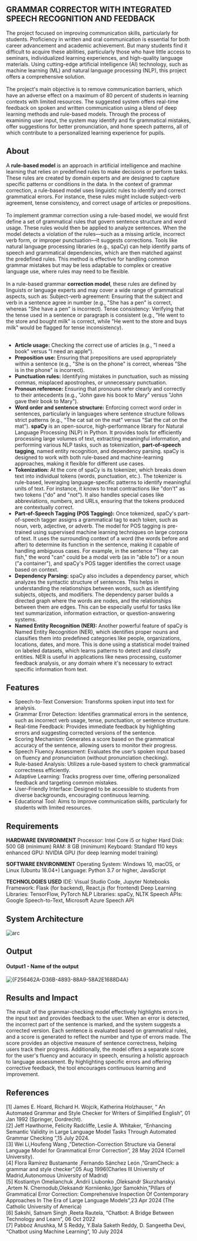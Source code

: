 ## GRAMMAR CORRECTOR WITH INTEGRATED SPEECH RECOGNITION AND FEEDBACK
The project focused on improving communication skills, particularly for students. Proficiency in written and oral communication is essential for both career advancement and academic achievement. But many students find it difficult to acquire these abilities, particularly those who have little access to seminars, individualized learning experiences, and high-quality language materials. Using cutting-edge artificial intelligence (AI) technology, such as machine learning (ML) and natural language processing (NLP), this project offers a comprehensive solution.<br><br>
The project's main objective is to remove communication barriers, which have an adverse effect on a maximum of 80 percent of students in learning contexts with limited resources. The suggested system offers real-time feedback on spoken and written communication using a blend of deep learning methods and rule-based models. Through the process of examining user input, the system may identify and fix grammatical mistakes, offer suggestions for better pronunciation, and hone speech patterns, all of which contribute to a personalized learning experience for pupils.

## About
A **rule-based model** is an approach in artificial intelligence and machine learning that relies on predefined rules to make decisions or perform tasks. These rules are created by domain experts and are designed to capture specific patterns or conditions in the data. In the context of grammar correction, a rule-based model uses linguistic rules to identify and correct grammatical errors. For instance, these rules might include subject-verb agreement, tense consistency, and correct usage of articles or prepositions.
<br><br>
To implement grammar correction using a rule-based model, we would first define a set of grammatical rules that govern sentence structure and word usage. These rules would then be applied to analyze sentences. When the model detects a violation of the rules—such as a missing article, incorrect verb form, or improper punctuation—it suggests corrections. Tools like natural language processing libraries (e.g., spaCy) can help identify parts of speech and grammatical dependencies, which are then matched against the predefined rules. This method is effective for handling common grammar mistakes but may be less adaptable to complex or creative language use, where rules may need to be flexible.<br><br>
In a rule-based grammar **correction model**, these rules are defined by linguists or language experts and may cover a wide range of grammatical aspects, such as:
Subject-verb agreement: Ensuring that the subject and verb in a sentence agree in number (e.g., "She has a pen" is correct, whereas "She have a pen" is incorrect).
Tense consistency: Verifying that the tense used in a sentence or paragraph is consistent (e.g., "He went to the store and bought milk" is correct, while "He went to the store and buys milk" would be flagged for tense inconsistency).<br><br>
- **Article usage:** Checking the correct use of articles (e.g., "I need a book" versus "I need an apple").
- **Preposition use:** Ensuring that prepositions are used appropriately within a sentence (e.g., "She is on the phone" is correct, whereas "She is in the phone" is incorrect).
- **Punctuation rules:** Identifying mistakes in punctuation, such as missing commas, misplaced apostrophes, or unnecessary punctuation.
- **Pronoun reference:** Ensuring that pronouns refer clearly and correctly to their antecedents (e.g., "John gave his book to Mary" versus "John gave their book to Mary").
- **Word order and sentence structure:** Enforcing correct word order in sentences, particularly in languages where sentence structure follows strict patterns (e.g., "The cat sat on the mat" versus "Sat the cat on the mat").
**spaCy** is an open-source, high-performance library for Natural Language Processing (NLP) in Python. It provides tools for efficiently processing large volumes of text, extracting meaningful information, and performing various NLP tasks, such as tokenization, **part-of-speech tagging**, named entity recognition, and dependency parsing. spaCy is designed to work with both rule-based and machine-learning approaches, making it flexible for different use cases.
- **Tokenization:** At the core of spaCy is its tokenizer, which breaks down text into individual tokens (words, punctuation, etc.). The tokenizer is rule-based, leveraging language-specific patterns to identify meaningful units of text. For instance, it knows to treat contractions like "don't" as two tokens ("do" and "not"). It also handles special cases like abbreviations, numbers, and URLs, ensuring that the tokens produced are contextually correct.
- **Part-of-Speech Tagging (POS Tagging):** Once tokenized, spaCy's part-of-speech tagger assigns a grammatical tag to each token, such as noun, verb, adjective, or adverb. The model for POS tagging is pre-trained using supervised machine learning techniques on large corpora of text. It uses the surrounding context of a word (the words before and after) to determine its function in the sentence, making it capable of handling ambiguous cases. For example, in the sentence "They can fish," the word "can" could be a modal verb (as in "able to") or a noun ("a container"), and spaCy's POS tagger identifies the correct usage based on context.
- **Dependency Parsing:** spaCy also includes a dependency parser, which analyzes the syntactic structure of sentences. This helps in understanding the relationships between words, such as identifying subjects, objects, and modifiers. The dependency parser builds a directed graph where the words are nodes, and the relationships between them are edges. This can be especially useful for tasks like text summarization, information extraction, or question-answering systems.
- **Named Entity Recognition (NER):** Another powerful feature of spaCy is Named Entity Recognition (NER), which identifies proper nouns and classifies them into predefined categories like people, organizations, locations, dates, and more. This is done using a statistical model trained on labeled datasets, which learns patterns to detect and classify entities. NER is useful in applications like news processing, customer feedback analysis, or any domain where it's necessary to extract specific information from text.


## Features
<!--List the features of the project as shown below-->
- Speech-to-Text Conversion: Transforms spoken input into text for analysis.
- Grammar Error Detection: Identifies grammatical errors in the sentence, such as incorrect verb usage, tense, punctuation, or sentence structure.
- Real-time Feedback: Provides immediate feedback by highlighting errors and suggesting corrected versions of the sentence.
- Scoring Mechanism: Generates a score based on the grammatical accuracy of the sentence, allowing users to monitor their progress.
- Speech Fluency Assessment: Evaluates the user’s spoken input based on fluency and pronunciation (without pronunciation checking).
- Rule-based Analysis: Utilizes a rule-based system to check grammatical correctness efficiently.
- Adaptive Learning: Tracks progress over time, offering personalized feedback and targeting common mistakes.
- User-Friendly Interface: Designed to be accessible to students from diverse backgrounds, encouraging continuous learning.
- Educational Tool: Aims to improve communication skills, particularly for students with limited resources.

## Requirements
**HARDWARE ENVIRONMENT**
    Processor: Intel Core i5 or higher
    Hard Disk: 500 GB (minimum)
    RAM: 8 GB (minimum)
    Keyboard: Standard 110 keys enhanced
    GPU: NVIDIA GPU (for deep learning model training)

**SOFTWARE ENVIRONMENT**
   Operating System: Windows 10, macOS, or Linux (Ubuntu 18.04+)
   Language: Python 3.7 or higher, JavaScript

**TECHNOLOGIES USED**
    IDE: Visual Studio Code, Jupyter Notebooks
   Framework: Flask (for backend), React.js (for frontend)
   Deep Learning Libraries: TensorFlow, PyTorch
   NLP Libraries: spaCy, NLTK
   Speech APIs: Google Speech-to-Text, Microsoft Azure Speech API

## System Architecture
![arc](https://github.com/user-attachments/assets/4f891e22-63ec-4dc9-9b37-bea5eaf88f8d)

## Output
#### Output1 - Name of the output
![{F256462A-D36B-4893-88A9-58A2E1688D4A}](https://github.com/user-attachments/assets/aa605c20-7de2-4aca-9df5-679a077f3c99)

## Results and Impact
The result of the grammar-checking model effectively highlights errors in the input text and provides feedback to the user. When an error is detected, the incorrect part of the sentence is marked, and the system suggests a corrected version. Each sentence is evaluated based on grammatical rules, and a score is generated to reflect the number and type of errors made. The score provides an objective measure of sentence correctness, helping users track their progress. Additionally, the model offers a separate score for the user's fluency and accuracy in speech, ensuring a holistic approach to language assessment. By highlighting specific errors and offering corrective feedback, the tool encourages continuous learning and improvement.

## References
[1] James E. Hoard, Richard H. Wojcik, Katherina Holzhauser, “ An Automated Grammar and Style Checker for Writers of Simplified English”, 01 Jan 1992 (Springer, Dordrecht).<br>
[2] Jeff Hawthorne, Felicity Radcliffe, Leslie A. Whitaker, “Enhancing Semantic Validity in Large Language Model Tasks Through Automated Grammar Checking ”,15 July 2024.<br>
[3] Wei Li,Houfeng Wang ,”Detection-Correction Structure via General Language Model for Grammatical Error Correction”, 28 May 2024 (Cornell University).<br>
[4]	Flora Ramírez Bustamante ,Fernando Sánchez León ,”GramCheck: a grammar and style checker”,05 Aug 1996(Charles III University of Madrid,Autonomous University of Madrid)<br>
[5]	Kostiantyn Omelianchuk ,Andrii Liubonko ,Oleksandr Skurzhanskyi ,Artem N. Chernodub,Oleksandr Korniienko,Igor Samokhin,”Pillars of Grammatical Error Correction: Comprehensive Inspection Of Contemporary Approaches In The Era of Large Language Models”,23 Apr 2024 (The Catholic University of America)<br>
[6]	Sakshi, Satnam Singh ,Reeta Rautela, “Chatbot: A Bridge Between Technology and Learn”, 06 Oct 2022<br>
[7]	Pabboz Anushka, M S Reddy, Y.Bala Saketh Reddy, D. Sangeetha Devi, “Chatbot using Machine Learning”, 10 July 2024<br>

